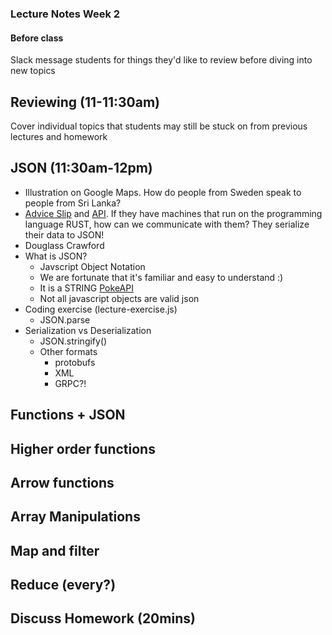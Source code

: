 ### Lecture Notes Week 2

#### Before class
Slack message students for things they'd like to review before diving into new topics

## Reviewing (11-11:30am)
Cover individual topics that students may still be stuck on from previous lectures and homework

## JSON (11:30am-12pm)
* Illustration on Google Maps. How do people from Sweden speak to people from Sri Lanka?
* [Advice Slip](https://adviceslip.com/) and [API](https://api.adviceslip.com/#endpoint-random). If they have machines that run on the programming language RUST, how can we communicate with them? They serialize their data to JSON!
* Douglass Crawford
* What is JSON?
  * Javscript Object Notation
  * We are fortunate that it's familiar and easy to understand :)
  * It is a STRING [PokeAPI](https://pokeapi.co/api/v2/pokemon/squirtle/)
  * Not all javascript objects are valid json
* Coding exercise (lecture-exercise.js)
  * JSON.parse
* Serialization vs Deserialization
  * JSON.stringify()
  * Other formats
    * protobufs
    * XML
    * GRPC?!



## Functions + JSON

## Higher order functions
## Arrow functions




## Array Manipulations
## Map and filter
## Reduce (every?)

## Discuss Homework (20mins)

